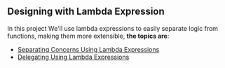 Designing with Lambda Expression
--------------------------
In this project We'll use lambda expressions to easily separate logic from functions, making them more extensible, **the topics are**:

* [Separating Concerns Using Lambda Expressions](https://github.com/robsonoduarte/java-functional/blob/master/designing-with-lambda-expressions/src/main/java/br/com/mystudies/java/functional/SeparatingConcernsUsingLambdaExpressions.java)
* [Delegating Using Lambda Expressions](https://github.com/robsonoduarte/java-functional/blob/master/designing-with-lambda-expressions/src/main/java/br/com/mystudies/java/functional/DelegatingUsingLambdaExpressions.java)
